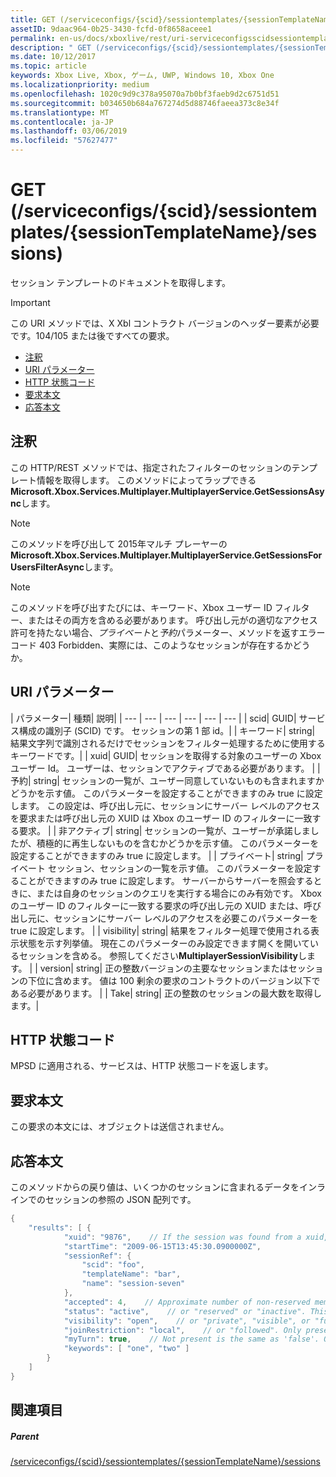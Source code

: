 ```yaml
---
title: GET (/serviceconfigs/{scid}/sessiontemplates/{sessionTemplateName}/sessions)
assetID: 9daac964-0b25-3430-fcfd-0f8658aceee1
permalink: en-us/docs/xboxlive/rest/uri-serviceconfigsscidsessiontemplatessessiontemplatenamesessionsget.html
description: " GET (/serviceconfigs/{scid}/sessiontemplates/{sessionTemplateName}/sessions)"
ms.date: 10/12/2017
ms.topic: article
keywords: Xbox Live, Xbox, ゲーム, UWP, Windows 10, Xbox One
ms.localizationpriority: medium
ms.openlocfilehash: 1020c9d9c378a95070a7b0bf3faeb9d2c6751d51
ms.sourcegitcommit: b034650b684a767274d5d88746faeea373c8e34f
ms.translationtype: MT
ms.contentlocale: ja-JP
ms.lasthandoff: 03/06/2019
ms.locfileid: "57627477"
---
```

# <a name="get-serviceconfigsscidsessiontemplatessessiontemplatenamesessions"></a>GET (/serviceconfigs/{scid}/sessiontemplates/{sessionTemplateName}/sessions)
セッション テンプレートのドキュメントを取得します。

> [!IMPORTANT]
> この URI メソッドでは、X Xbl コントラクト バージョンのヘッダー要素が必要です。104/105 または後ですべての要求。

  * [注釈](#ID4ET)
  * [URI パラメーター](#ID4EKB)
  * [HTTP 状態コード](#ID4EXB)
  * [要求本文](#ID4EAC)
  * [応答本文](#ID4EKC)

<a id="ID4ET"></a>


## <a name="remarks"></a>注釈

この HTTP/REST メソッドでは、指定されたフィルターのセッションのテンプレート情報を取得します。 このメソッドによってラップできる**Microsoft.Xbox.Services.Multiplayer.MultiplayerService.GetSessionsAsync**します。


> [!NOTE] 
> このメソッドを呼び出して 2015年マルチ プレーヤーの<b>Microsoft.Xbox.Services.Multiplayer.MultiplayerService.GetSessionsForUsersFilterAsync</b>します。  



> [!NOTE] 
> このメソッドを呼び出すたびには、キーワード、Xbox ユーザー ID フィルター、またはその両方を含める必要があります。 呼び出し元がの適切なアクセス許可を持たない場合、<i>プライベート</i>と<i>予約</i>パラメーター、メソッドを返すエラー コード 403 Forbidden、実際には、このようなセッションが存在するかどうか。  


<a id="ID4EKB"></a>


## <a name="uri-parameters"></a>URI パラメーター

| パラメーター| 種類| 説明|
| --- | --- | --- | --- | --- | --- |
| scid| GUID| サービス構成の識別子 (SCID) です。 セッションの第 1 部 id。|
| キーワード| string| 結果文字列で識別されるだけでセッションをフィルター処理するために使用するキーワードです。|
| xuid| GUID| セッションを取得する対象のユーザーの Xbox ユーザー Id。 ユーザーは、セッションでアクティブである必要があります。 |
| 予約| string| セッションの一覧が、ユーザー同意していないものも含まれますかどうかを示す値。 このパラメーターを設定することができますのみ true に設定します。 この設定は、呼び出し元に、セッションにサーバー レベルのアクセスを要求または呼び出し元の XUID は Xbox のユーザー ID のフィルターに一致する要求。 |
| 非アクティブ| string| セッションの一覧が、ユーザーが承諾しましたが、積極的に再生しないものを含むかどうかを示す値。 このパラメーターを設定することができますのみ true に設定します。 |
| プライベート| string| プライベート セッション、セッションの一覧を示す値。 このパラメーターを設定することができますのみ true に設定します。 サーバーからサーバーを照会するときに、または自身のセッションのクエリを実行する場合にのみ有効です。 Xbox のユーザー ID のフィルターに一致する要求の呼び出し元の XUID または、呼び出し元に、セッションにサーバー レベルのアクセスを必要このパラメーターを true に設定します。 |
| visibility| string| 結果をフィルター処理で使用される表示状態を示す列挙値。 現在このパラメーターのみ設定できます開くを開いているセッションを含める。 参照してください<b>MultiplayerSessionVisibility</b>します。 |
| version| string| 正の整数バージョンの主要なセッションまたはセッションの下位に含めます。 値は 100 剰余の要求のコントラクトのバージョン以下である必要があります。 |
| Take| string| 正の整数のセッションの最大数を取得します。|

<a id="ID4EXB"></a>


## <a name="http-status-codes"></a>HTTP 状態コード
MPSD に適用される、サービスは、HTTP 状態コードを返します。  
<a id="ID4EAC"></a>


## <a name="request-body"></a>要求本文

この要求の本文には、オブジェクトは送信されません。

<a id="ID4EKC"></a>


## <a name="response-body"></a>応答本文

このメソッドからの戻り値は、いくつかのセッションに含まれるデータをインラインでのセッションの参照の JSON 配列です。


```cpp
{
    "results": [ {
            "xuid": "9876",    // If the session was found from a xuid, that xuid.
            "startTime": "2009-06-15T13:45:30.0900000Z",
            "sessionRef": {
                "scid": "foo",
                "templateName": "bar",
                "name": "session-seven"
            },
            "accepted": 4,    // Approximate number of non-reserved members.
            "status": "active",    // or "reserved" or "inactive". This is the state of the user in the session, not the session itself. Only present if the session was found using a xuid.
            "visibility": "open",    // or "private", "visible", or "full"
            "joinRestriction": "local",    // or "followed". Only present if 'visibility' is "open" or "full" and the session has a join restriction.
            "myTurn": true,    // Not present is the same as 'false'. Only present if the session was found using a xuid.
            "keywords": [ "one", "two" ]
        }
    ]
}

```


<a id="ID4EUC"></a>


## <a name="see-also"></a>関連項目

<a id="ID4EWC"></a>


##### <a name="parent"></a>Parent

[/serviceconfigs/{scid}/sessiontemplates/{sessionTemplateName}/sessions](uri-serviceconfigsscidsessiontemplatessessiontemplatenamesessions.md)
